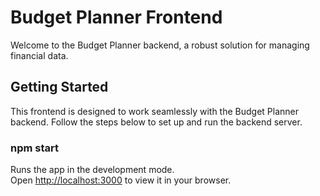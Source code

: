 # Budget Planner Frontend

Welcome to the Budget Planner backend, a robust solution for managing financial data.

## Getting Started

This frontend is designed to work seamlessly with the Budget Planner backend. Follow the steps below to set up and run the backend server.

### npm start

Runs the app in the development mode.\
Open [http://localhost:3000](http://localhost:3000) to view it in your browser.

